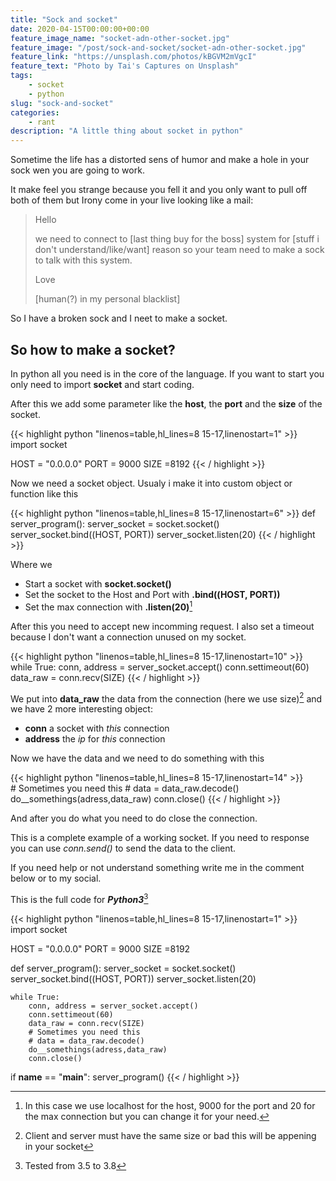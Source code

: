 ```yaml
---
title: "Sock and socket"
date: 2020-04-15T00:00:00+00:00
feature_image_name: "socket-adn-other-socket.jpg"
feature_image: "/post/sock-and-socket/socket-adn-other-socket.jpg"
feature_link: "https://unsplash.com/photos/kBGVM2mVgcI"
feature_text: "Photo by Tai's Captures on Unsplash"
tags:
    - socket
    - python
slug: "sock-and-socket"
categories:
    - rant
description: "A little thing about socket in python"
---
```


Sometime the life has a distorted sens of humor and make a hole in your sock wen you are going to work.

It make feel you strange because you fell it and you only want to pull off both of them but Irony come in your live looking like a mail:

>Hello
>
>we need to connect to [last thing buy for the boss] system for [stuff i don't understand/like/want] reason so your team need to make a sock to talk with this system.
>
>Love
>
>[human(?) in my personal blacklist]

So I have a broken sock and I neet to make a socket.

## So how to make a socket?

In python all you need is in the core of the language. If you want to start you only need to import __socket__ and start coding.

After this we add some parameter like the __host__, the __port__ and the __size__ of the socket.

{{< highlight python "linenos=table,hl_lines=8 15-17,linenostart=1" >}}
import socket

HOST = "0.0.0.0"
PORT = 9000
SIZE =8192
{{< / highlight >}}

Now we need a socket object. Usualy i make it into custom object or function like this

{{< highlight python "linenos=table,hl_lines=8 15-17,linenostart=6" >}}
def server_program():
	server_socket = socket.socket()
	server_socket.bind((HOST, PORT))
	server_socket.listen(20)
{{< / highlight >}}

Where we 

* Start a socket with __socket.socket()__
* Set the socket to the Host and Port with __.bind((HOST, PORT))__
* Set the max connection with __.listen(20)__[^1]

After this you need to accept new incomming request. I also set a timeout because I don't want a connection unused on my socket.

{{< highlight python "linenos=table,hl_lines=8 15-17,linenostart=10" >}}
	while True:
		conn, address = server_socket.accept()
		conn.settimeout(60)
		data_raw = conn.recv(SIZE)
{{< / highlight >}}

We put into __data_raw__ the data from the connection (here we use size)[^2] and we have 2 more interesting object:

* __conn__ a socket with *this* connection 
* __address__ the *ip* for *this* connection


Now we have the data and we need to do something with this

{{< highlight python "linenos=table,hl_lines=8 15-17,linenostart=14" >}}
		# Sometimes you need this
		# data = data_raw.decode()
		do__somethings(adress,data_raw)
		conn.close()
{{< / highlight >}}

And after you do what you need to do close the connection.

This is a complete example of a working socket. If you need to response you can use *conn.send()* to send the data to the client.

If you need help or not understand something write me in the comment below or to my social.

This is the full code for __*Python3*__[^3]

{{< highlight python "linenos=table,hl_lines=8 15-17,linenostart=1" >}}
import socket

HOST = "0.0.0.0"
PORT = 9000
SIZE =8192

def server_program():
	server_socket = socket.socket()
	server_socket.bind((HOST, PORT))
	server_socket.listen(20)

	while True:
		conn, address = server_socket.accept()
		conn.settimeout(60)
		data_raw = conn.recv(SIZE)
		# Sometimes you need this
		# data = data_raw.decode()
		do__somethings(adress,data_raw)
		conn.close()

if __name__ == "__main__":
    server_program()
{{< / highlight >}}

[^1]: In this case we use localhost for the host, 9000 for the port and 20 for the max connection but you can change it for your need.
[^2]: Client and server must have the same size or bad this will be appening in your socket
[^3]: Tested from 3.5 to 3.8
